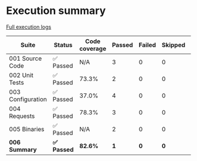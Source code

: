 # Execution summary

[Full execution logs](https://madworx.github.io/caddy-put-upload/results/5315492813/log.html)

| Suite | Status | Code coverage | Passed | Failed | Skipped | Time duration | Links |
| --- | --- | --- | --- | --- | --- | --- | --- |
| 001 Source Code | ✅ Passed | N/A | 3 | 0 | 0 | 110.809s |  |
| 002 Unit Tests | ✅ Passed | 73.3% | 2 | 0 | 0 | 19.084s | [Report](https://madworx.github.io/caddy-put-upload/results/5315492813/002_unit_tests.robot.coverage.html), [Coverage](https://madworx.github.io/caddy-put-upload/results/5315492813/002_unit_tests.robot.coverage) |
| 003 Configuration | ✅ Passed | 37.0% | 4 | 0 | 0 | 10.155s | [Report](https://madworx.github.io/caddy-put-upload/results/5315492813/003_configuration.robot.coverage.html), [Coverage](https://madworx.github.io/caddy-put-upload/results/5315492813/003_configuration.robot.coverage) |
| 004 Requests | ✅ Passed | 78.3% | 3 | 0 | 0 | 4.892s | [Report](https://madworx.github.io/caddy-put-upload/results/5315492813/004_requests.robot.coverage.html), [Coverage](https://madworx.github.io/caddy-put-upload/results/5315492813/004_requests.robot.coverage) |
| 005 Binaries | ✅ Passed | N/A | 2 | 0 | 0 | 158.06s |  |
| **006 Summary** | **✅ Passed** | **82.6%** | **1** | **0** | **0** | **1.321s** | **[Report](https://madworx.github.io/caddy-put-upload/results/5315492813/006_summary.robot.coverage.html), [Coverage](https://madworx.github.io/caddy-put-upload/results/5315492813/006_summary.robot.coverage)** |
